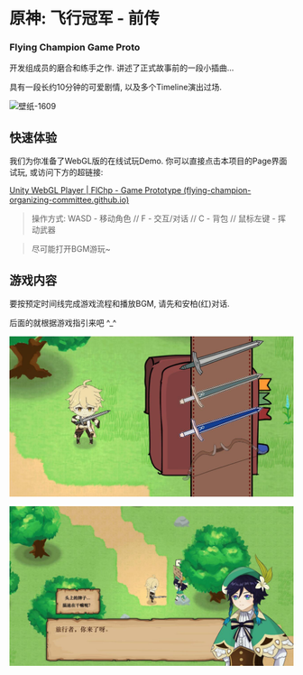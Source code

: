 # 原神: 飞行冠军 - 前传

### Flying Champion Game Proto



开发组成员的磨合和练手之作. 讲述了正式故事前的一段小插曲...

具有一段长约10分钟的可爱剧情, 以及多个Timeline演出过场.

![壁纸-1609](./TemplateData/README/壁纸-1609.png)

## 快速体验

我们为你准备了WebGL版的在线试玩Demo. 你可以直接点击本项目的Page界面试玩, 或访问下方的超链接:

[Unity WebGL Player | FlChp - Game Prototype (flying-champion-organizing-committee.github.io)](https://flying-champion-organizing-committee.github.io/Flying-Champion-Proto.github.io/)

> 操作方式: WASD - 移动角色 // F - 交互/对话 // C - 背包 // 鼠标左键 - 挥动武器

> 尽可能打开BGM游玩~

  

## 游戏内容

要按预定时间线完成游戏流程和播放BGM, 请先和安柏(红)对话.

后面的就根据游戏指引来吧 ^_^

![pack](./TemplateData/README/pack.jpg)

![dialog](./TemplateData/README/dialog.jpg)

